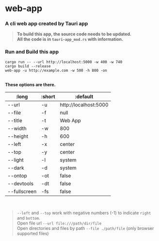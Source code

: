 # web-app
### A cli web app created by Tauri app

> **To build this app, the source code needs to be updated.**\
> **All the code is in `tauri-app_mod.rs` with information.**

### Run and Build this app
`cargo run -- --url http://localhost:5000 -w 400 -w 740`\
`cargo build --release`\
`web-app -u http://example.com -w 500 -h 800 -on`

\
**These options are there.**

:long        | :short | :default
-------------| -------|--------------
--url        | -u     | http://localhost:5000
--file       | -f     | null
--title      | -t     | Web App
--width      | -w     | 800
--height     | -h     | 600
--left       | -x     | center
--top        | -y     | center
--light      | -l     | system
--dark       | -d     | system
--ontop      | -ot    | false
--devtools   | -dt    | false
--fullscreen | -fs    | false

<br>

> `--left` and `--top` work with negative numbers (-1) to indicate `right` and `bottom`.\
> Open file url `--url file:///path/dir/file`\
> Open directories and files by path `--file ./path/file` (only browser supported files)
